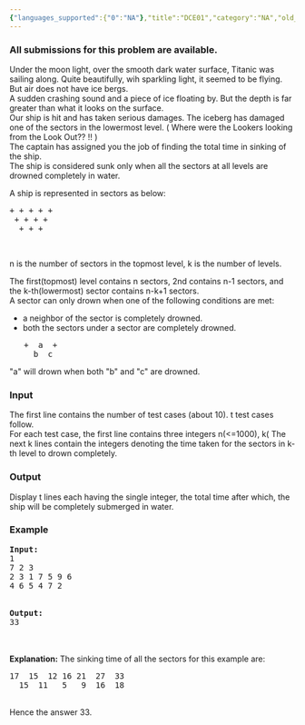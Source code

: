 ```yaml
---
{"languages_supported":{"0":"NA"},"title":"DCE01","category":"NA","old_version":true,"problem_code":"DCE01","tags":{"0":"NA"},"layout":"problem"}
---
```


<h3> All submissions for this problem are available. </h3><p>Under the moon light, over the smooth dark water surface, Titanic was sailing along. Quite beautifully, wih sparkling light, it seemed to be flying.<br />
But air does not have ice bergs. <br />
A sudden crashing sound and a piece of ice floating by. But the depth is far greater than what it looks on the surface. <br />
Our ship is hit and has taken serious damages. The iceberg has damaged one of the sectors in the lowermost level. ( Where were the Lookers looking from the Look Out?? !! )
<br />
The captain has assigned you the job of finding the total time in sinking of the ship. <br />
The ship is considered sunk only when all the sectors at all levels are drowned completely in water. <br />

A ship is represented in sectors as below: <br />
<pre>
+ + + + +     
 + + + +
  + + +
</pre><br />
n is the number of sectors in the topmost level, k is the number of levels. <br />

The first(topmost) level contains n sectors, 2nd contains n-1 sectors, and the k-th(lowermost) sector contains n-k+1 sectors.<br />
A sector can only drown when one of the following conditions are met: <br />
* a neighbor of the sector is completely drowned. <br />
* both the sectors under a sector are completely drowned. <br />
<pre>
   +  a  +
     b  c  
</pre>

 "a" will drown when both "b" and "c" are drowned.<br />


<h3>Input</h3>
</p><p>The first line contains the number of test cases (about 10). t test cases follow. <br />
For each test case, the first line contains three integers n(&lt;=1000), k(
The next k lines contain the integers denoting the time taken for the sectors in k-th level to drown completely.<br />

<h3>Output</h3>
</p><p>Display t lines each having the single integer, the total time after which, the ship will be completely submerged in water.

<h3>Example</h3>

<pre>
<b>Input:</b>
1
7 2 3
2 3 1 7 5 9 6
4 6 5 4 7 2


<b>Output:</b>
33
</pre>
<br /><br />
<b>Explanation:</b>
The sinking time of all the sectors for this example are:
<pre>
17  15  12 16 21  27  33
  15  11   5   9  16  18
</pre>
<br />Hence the answer 33.</p>    